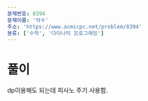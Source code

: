 ```yaml
---
문제번호: 8394
문제이름: '악수'
주소: 'https://www.acmicpc.net/problem/8394'
분류: ['수학', '다이나믹 프로그래밍']
---
```


# 풀이

dp이용해도 되는데 피사노 주기 사용함.